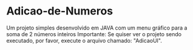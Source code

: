 # Adicao-de-Numeros
Um projeto simples desenvolvido em JAVA com um menu gráfico para a soma de 2 números inteiros
Importante: Se quiser ver o projeto sendo executado, por favor, execute o arquivo chamado: "AdicaoUI". 
